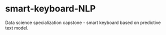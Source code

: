 # smart-keyboard-NLP
Data science specialization capstone - smart keyboard based on predictive text model.
